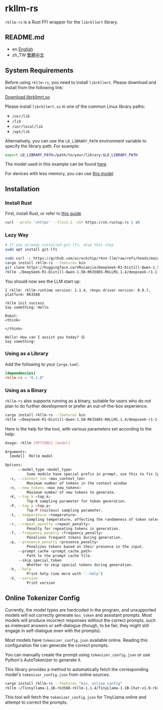 # rkllm-rs

`rkllm-rs` is a Rust FFI wrapper for the `librkllmrt` library.

## README.md

- en [English](README.md)
- zh_TW [繁體中文](README.zh_TW.md)

## System Requirements

Before using `rkllm-rs`, you need to install `librkllmrt`. Please download and install from the following link:

[Download librkllmrt.so](https://github.com/airockchip/rknn-llm/raw/refs/heads/main/rkllm-runtime/Linux/librkllm_api/aarch64/librkllmrt.so)

Please install `librkllmrt.so` in one of the common Linux library paths:

- `/usr/lib`
- `/lib`
- `/usr/local/lib`
- `/opt/lib`

Alternatively, you can use the `LD_LIBRARY_PATH` environment variable to specify the library path. For example:

```bash
export LD_LIBRARY_PATH=/path/to/your/library:$LD_LIBRARY_PATH
```

The model used in this example can be found [here](https://huggingface.co/VRxiaojie/DeepSeek-R1-Distill-Qwen-7B-RK3588S-RKLLM1.1.4)

For devices with less memory, you can use [this model](https://huggingface.co/VRxiaojie/DeepSeek-R1-Distill-Qwen-1.5B-RK3588S-RKLLM1.1.4)

## Installation

### Install Rust

First, install Rust, or refer to [this guide](https://www.rust-lang.org/tools/install)

```bash
curl --proto '=https' --tlsv1.2 -sSf https://sh.rustup.rs | sh
```

### Lazy Way

```bash
# If you already installed git-lfs, skip this step
sudo apt install git-lfs

sudo curl -L https://github.com/airockchip/rknn-llm/raw/refs/heads/main/rkllm-runtime/Linux/librkllm_api/aarch64/librkllmrt.so -o /usr/lib/librkllmrt.so
cargo install rkllm-rs --features bin
git clone https://huggingface.co/VRxiaojie/DeepSeek-R1-Distill-Qwen-1.5B-RK3588S-RKLLM1.1.4
rkllm ./DeepSeek-R1-Distill-Qwen-1.5B-RK3588S-RKLLM1.1.4/deepseek-r1-1.5B-rkllm1.1.4.rkllm --model_type=deepseek
```

You should now see the LLM start up:

```
I rkllm: rkllm-runtime version: 1.1.4, rknpu driver version: 0.9.7, platform: RK3588

rkllm init success
Say something: Hello

Robot: 
<think>

</think>

Hello! How can I assist you today? 😊
Say something:
```

### Using as a Library

Add the following to your `Cargo.toml`:

```toml
[dependencies]
rkllm-rs = "0.1.0"
```

### Using as a Binary

`rkllm-rs` also supports running as a binary, suitable for users who do not plan to do further development or prefer an out-of-the-box experience.

```bash
cargo install rkllm-rs --features bin
rkllm ~/DeepSeek-R1-Distill-Qwen-1.5B-RK3588S-RKLLM1.1.4/deepseek-r1-1.5B-rkllm1.1.4.rkllm --model_type=deepseek
```

Here is the help for the tool, with various parameters set according to the help:

```bash
Usage: rkllm [OPTIONS] [model]

Arguments:
  [model]  Rkllm model

Options:
      --model_type <model_type>
          Some module have special prefix in prompt, use this to fix [possible values: normal, deepseek]
  -c, --context_len <max_context_len>
          Maximum number of tokens in the context window
  -n, --new_tokens <max_new_tokens>
          Maximum number of new tokens to generate.
  -K, --top_k <top_k>
          Top-K sampling parameter for token generation.
  -P, --top_p <top_p>
          Top-P (nucleus) sampling parameter.
  -t, --temperature <temperature>
          Sampling temperature, affecting the randomness of token selection.
  -r, --repeat_penalty <repeat_penalty>
          Penalty for repeating tokens in generation.
  -f, --frequency_penalty <frequency_penalty>
          Penalizes frequent tokens during generation.
  -p, --presence_penalty <presence_penalty>
          Penalizes tokens based on their presence in the input.
      --prompt_cache <prompt_cache_path>
          Path to the prompt cache file.
      --skip_special_token
          Whether to skip special tokens during generation.
  -h, --help
          Print help (see more with '--help')
  -V, --version
          Print version
```

## Online Tokenizer Config

Currently, the model types are hardcoded in the program, and unsupported models will not correctly generate `bos_token` and assistant prompts. Most models will produce incorrect responses without the correct prompts, such as irrelevant answers or self-dialogue (though, to be fair, they might still engage in self-dialogue even with the prompts).

Most models have `tokenizer_config.json` available online. Reading this configuration file can generate the correct prompts.

You can manually create the prompt using `tokenizer_config.json` or use Python's AutoTokenizer to generate it.

This library provides a method to automatically fetch the corresponding model's `tokenizer_config.json` from online sources.

```bash
cargo install rkllm-rs --features "bin, online_config"
rkllm ~/Tinnyllama-1.1B-rk3588-rkllm-1.1.4/TinyLlama-1.1B-Chat-v1.0-rk3588-w8a8-opt-0-hybrid-ratio-0.5.rkllm --model_type=TinyLlama/TinyLlama-1.1B-Chat-v1.0
```

This tool will fetch the `tokenizer_config.json` for TinyLlama online and attempt to correct the prompts.
